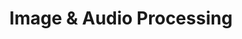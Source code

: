 ---
title: Image & Audio Processing
description: "Use Image & Audio Data"
slug: image-processing
outputs:
- JSON
- HTML
---